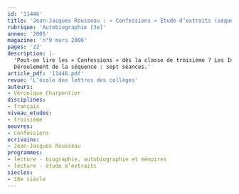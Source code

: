 ```yaml
---
id: '11446'
title: 'Jean-Jacques Rousseau : « Confessions » Étude d’extraits (séquence)'
rubrique: 'Autobiographie [3e]'
annee: '2005'
magazine: 'n°9 mars 2006'
pages: '22'
description: |-
  'Peut-on lire les « Confessions » dès la classe de troisième ? Les Instructions officielles conseillent la lecture des livres I et II dans le cadre d’une lecture cursive sur le genre autobiographique. Afin de donner une vue d’ensemble de la vie de l’écrivain, cet article propose la lecture cursive des douze livres dans la collection « Classiques abrégés ». L’étude en classe commence par mettre en évidence les caractéristiques de ce que l’on peut considérer comme la première autobiographie moderne. Plusieurs lectures analytiques permettent d’aborder trois des objectifs fondamentaux de la classe de troisième : l’argumentation, l’expression de soi et la prise en compte d’autrui. Mais les « Confessions »  peuvent aussi être lues comme un roman d’initiation : initiation amoureuse, parcours chaotique d’un jeune homme appelé à devenir l’un des écrivains les plus fameux de son siècle. Tels sont les axes du travail en classe dans un deuxième temps.
  Déroulement de la séquence : sept séances.'
article_pdf: '11446.pdf'
revue: 'L’école des lettres des collèges'
auteurs:
- Véronique Charpentier
disciplines:
- français
niveau_etudes:
- troisième
oeuvres:
- Confessions
ecrivains:
- Jean-Jacques Rousseau
programmes:
- lecture - biographie, autobiographie et mémoires
- lecture - étude d’extraits
siecles:
- 18e siècle
---
```

